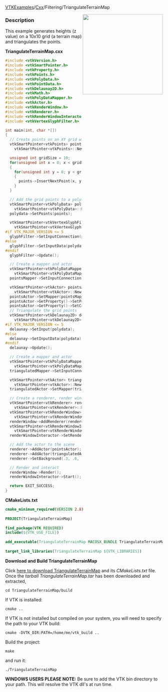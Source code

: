 [VTKExamples](/index/)/[Cxx](/Cxx)/Filtering/TriangulateTerrainMap

<img align="right" src="https://github.com/lorensen/VTKExamples/blob/gh-pages/Testing/Baseline/Filtering/TestTriangulateTerrainMap.png?raw=true" width="256" />

### Description
This example generates heights (z value) on a 10x10 grid (a terrain map) and triangulates the points.

**TriangulateTerrainMap.cxx**
```c++
#include <vtkVersion.h>
#include <vtkSmartPointer.h>
#include <vtkProperty.h>
#include <vtkPoints.h>
#include <vtkPolyData.h>
#include <vtkPointData.h>
#include <vtkDelaunay2D.h>
#include <vtkMath.h>
#include <vtkPolyDataMapper.h>
#include <vtkActor.h>
#include <vtkRenderWindow.h>
#include <vtkRenderer.h>
#include <vtkRenderWindowInteractor.h>
#include <vtkVertexGlyphFilter.h>

int main(int, char *[])
{
  // Create points on an XY grid with random Z coordinate
  vtkSmartPointer<vtkPoints> points =
    vtkSmartPointer<vtkPoints>::New();

  unsigned int gridSize = 10;
  for(unsigned int x = 0; x < gridSize; x++)
  {
    for(unsigned int y = 0; y < gridSize; y++)
    {
      points->InsertNextPoint(x, y, vtkMath::Random(0.0, 3.0));
    }
  }

  // Add the grid points to a polydata object
  vtkSmartPointer<vtkPolyData> polydata =
    vtkSmartPointer<vtkPolyData>::New();
  polydata->SetPoints(points);

  vtkSmartPointer<vtkVertexGlyphFilter> glyphFilter =
    vtkSmartPointer<vtkVertexGlyphFilter>::New();
#if VTK_MAJOR_VERSION <= 5
  glyphFilter->SetInputConnection(polydata->GetProducerPort());
#else
  glyphFilter->SetInputData(polydata);
#endif
  glyphFilter->Update();

  // Create a mapper and actor
  vtkSmartPointer<vtkPolyDataMapper> pointsMapper =
    vtkSmartPointer<vtkPolyDataMapper>::New();
  pointsMapper->SetInputConnection(glyphFilter->GetOutputPort());

  vtkSmartPointer<vtkActor> pointsActor =
    vtkSmartPointer<vtkActor>::New();
  pointsActor->SetMapper(pointsMapper);
  pointsActor->GetProperty()->SetPointSize(3);
  pointsActor->GetProperty()->SetColor(1,0,0);
  // Triangulate the grid points
  vtkSmartPointer<vtkDelaunay2D> delaunay =
    vtkSmartPointer<vtkDelaunay2D>::New();
#if VTK_MAJOR_VERSION <= 5
  delaunay->SetInput(polydata);
#else
  delaunay->SetInputData(polydata);
#endif
  delaunay->Update();

  // Create a mapper and actor
  vtkSmartPointer<vtkPolyDataMapper> triangulatedMapper =
    vtkSmartPointer<vtkPolyDataMapper>::New();
  triangulatedMapper->SetInputConnection(delaunay->GetOutputPort());

  vtkSmartPointer<vtkActor> triangulatedActor =
    vtkSmartPointer<vtkActor>::New();
  triangulatedActor->SetMapper(triangulatedMapper);

  // Create a renderer, render window, and interactor
  vtkSmartPointer<vtkRenderer> renderer =
    vtkSmartPointer<vtkRenderer>::New();
  vtkSmartPointer<vtkRenderWindow> renderWindow =
    vtkSmartPointer<vtkRenderWindow>::New();
  renderWindow->AddRenderer(renderer);
  vtkSmartPointer<vtkRenderWindowInteractor> renderWindowInteractor =
    vtkSmartPointer<vtkRenderWindowInteractor>::New();
  renderWindowInteractor->SetRenderWindow(renderWindow);

  // Add the actor to the scene
  renderer->AddActor(pointsActor);
  renderer->AddActor(triangulatedActor);
  renderer->SetBackground(.3, .6, .3); // Background color green

  // Render and interact
  renderWindow->Render();
  renderWindowInteractor->Start();

  return EXIT_SUCCESS;
}
```
**CMakeLists.txt**
```cmake
cmake_minimum_required(VERSION 2.8)
 
PROJECT(TriangulateTerrainMap)
 
find_package(VTK REQUIRED)
include(${VTK_USE_FILE})
 
add_executable(TriangulateTerrainMap MACOSX_BUNDLE TriangulateTerrainMap.cxx)
 
target_link_libraries(TriangulateTerrainMap ${VTK_LIBRARIES})
```

**Download and Build TriangulateTerrainMap**

Click [here to download TriangulateTerrainMap](https://github.com/lorensen/VTKWikiExamplesTarballs/raw/master/TriangulateTerrainMap.tar) and its *CMakeLists.txt* file.
Once the *tarball TriangulateTerrainMap.tar* has been downloaded and extracted,
```
cd TriangulateTerrainMap/build 
```
If VTK is installed:
```
cmake ..
```
If VTK is not installed but compiled on your system, you will need to specify the path to your VTK build:
```
cmake -DVTK_DIR:PATH=/home/me/vtk_build ..
```
Build the project:
```
make
```
and run it:
```
./TriangulateTerrainMap
```
**WINDOWS USERS PLEASE NOTE:** Be sure to add the VTK bin directory to your path. This will resolve the VTK dll's at run time.

